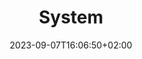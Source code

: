 ---
title: "System"
description: ""
summary: ""
date: 2023-09-07T16:06:50+02:00
lastmod: 2023-09-07T16:06:50+02:00
draft: false
weight: 100
toc: false
seo:
  title: "Bot Studio Docs - System"
  description: "Learn more about Bot Studio's system. See how you can create your chatbots in Bot Studio and how to use its functionality. Click here to start."
  canonical: "https://www.botstudioo.com"
  noindex: false
---